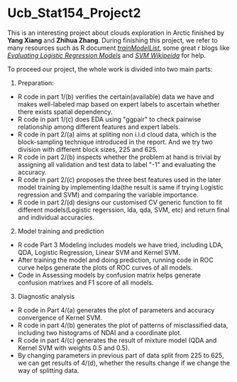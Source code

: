 # Ucb_Stat154_Project2
This is an interesting project about clouds exploration in Arctic finished by **Yang Xiang** and **Zhihua Zhang**. During finishing this project, we refer to many resources such as R document [_trainModelList_](http://topepo.github.io/caret/train-models-by-tag.html#Support_Vector_Machines), some great r blogs like [_Evaluating Logistic Regression Models_](https://www.r-bloggers.com/evaluating-logistic-regression-models/) and [_SVM Wikipeida_](https://en.wikipedia.org/wiki/Support-vector_machine) for help.

To proceed our project, the whole work is divided into two main parts:
1. Preparation: 
 * R code in part 1/(b) verifies the certain(available) data we have and makes well-labeled map based on expert labels to ascertain whether there exists spatial dependency.
 * R code in part 1/(c) does EDA using "ggpair" to check pairwise relationship among different features and expert labels.
 * R code in part 2/(a) aims at spliting non i.i.d cloud data, which is the block-sampling technique introduced in the report. And we try two division with different block sizes, 225 and 625.
 * R code in part 2/(b) inspects whether the problem at hand is trivial by assigning all validation and test data to label "-1" and evaluating the accuracy.
 * R code in part 2/(c) proposes the three best features used in the later model training by implementing lda(the result is same if trying Logistic regression and SVM) and comparing the variable importance.
 * R code in part 2/(d) designs our customised CV generic function to fit different models(Logistic regerssion, lda, qda, SVM, etc) and return final and individual accuracies.

2. Model training and prediction
 * R code Part 3 Modeling includes models we have tried, including LDA, QDA, Logistic Regression, Linear SVM and Kernel SVM.
 * After training the model and doing prediction, running code in ROC curve helps generate the plots of ROC curves of all models.
 * Code in Assessing models by confusion matrix helps generate confusion matrixes and F1 score of all models.

3. Diagnostic analysis
 * R code in Part 4/(a) generates the plot of parameters and accuracy convergence of Kernel SVM.
 * R code in part 4/(b) generates the plot of patterns of misclassified data, including two histograms of NDAI and a coordinate plot.
 * R code in part 4/(c) generates the result of mixture model (QDA and Kernel SVM with weights 0.5 and 0.5).
 * By changing parameters in previous part of data split from 225 to 625, we can get results of 4/(d), whether the results change if we change the way of splitting data.
